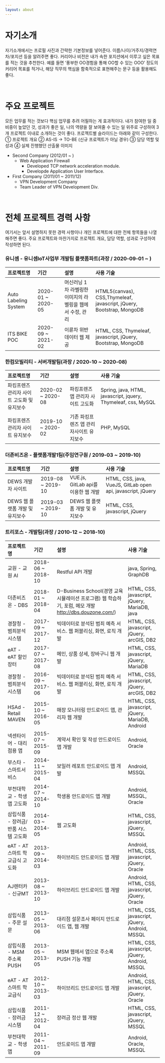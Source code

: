 ```yaml
---
layout: about 
---
```


# 자기소개
자기소개에서는 프로필 사진과 간략한 기본정보를 넣어준다. 이름/나이/거주지/경력연차/포지션 등을 알려주면 좋다. 커리어나 비전은 내가 속한 포지션에서 이루고 싶은 목표를 적는 것을 추천한다. 예를 들면 ‘풍부한 OO경험을 통해 OO할 수 있는 OOO’ 정도의 커리어 목표를 적거나, 해당 직무의 핵심을 함축적으로 표현해주는 문구 등을 활용해도 좋다.

<br/>

# 주요 프로젝트
모든 업무를 적는 것보다 핵심 업무를 추려 어필하는 게 효과적이다. 내가 참여한 일 중 비중이 높았던 것, 성과가 좋은 일, 나의 역량을 잘 보여줄 수 있는 일 위주로 구성하여 3개 프로젝트 이내로 소개하는 것이 좋다. 프로젝트별 슬라이드는 아래와 같이 구성한다.
① 프로젝트 개요
② AS-IS → TO-BE (신규 프로젝트가 아닐 경우)
③ 담당 역할 및 성과
④ 실제 진행했던 산출물 이미지

* Second Company (2012/01 ~ )
  * Web Application Firewall
    * Developed TCP network acceleration module.
    * Developde Application User Interface.
* First Company (2011/01 ~ 2011/12)
  * VPN Development Company
  * Team Leader of VPN Development Div.

<br/>

# 전체 프로젝트 경력 사항
여기서는 앞서 설명하지 못한 경력 사항이나 개인 프로젝트에 대한 전체 항목들을 나열해주면 좋다. 주요 프로젝트와 마찬가지로 프로젝트 개요, 담당 역할, 성과로 구성하여 작성하면 된다.


### 유니셈 - 유니셈IoT사업부 개발팀 플랫폼파트(과장 / 2020-09-01 ~ )


  |프로젝트명|기간|설명|사용 기술|
  |:-------|:-------|:-------|:-------|
  |Auto Labeling System|2020-01 ~ 2020-05|머신러닝 1차 라벨링한 이미지의 라벨링을 웹에서 수정, 관리|HTML5(canvas), CSS,Thymeleaf, javascript, jQuery, Bootstrap, MongoDB|
  |ITS BIKE POC|2020-09 ~ 2021-02|이륜차 위반 데이터 웹 제공|HTML, CSS, Thymeleaf, javascript, jQuery, Bootstrap, MongoDB|


### 한컴모빌리티 - 서버개발팀(과장 / 2020-10 ~ 2020-08)
  

  |프로젝트명|기간|설명|사용 기술|
  |:-------|:-------|:-------|:-------|
  |파킹프렌즈 관리자 사이트 고도화 및 유지보수|2020-02 ~ 2020-08|파킹프렌즈 앱 관리자 사이트 고도화|Spring, java, HTML, javascript, jquery, Thymeleaf, css, MySQL|
  |파킹프렌즈 관리자 사이트 유지보수|2019-10 ~ 2020-02|기존 파킹프렌즈 앱 관리자사이트 유지보수|PHP, MySQL|


### 더존비즈온 - 플랫폼개발1팀(주임연구원 / 2019-03 ~ 2019-10)


  |프로젝트명|기간|설명|사용 기술|
  |:-------|:-------|:-------|:-------|
  |DEWS 개발자 사이트|2019-08 ~ 2019-10|VUE.js, GitLab api를 이용한 웹 개발|HTML, CSS, java, VueJS, GitLab open api, javascript, jQuery|
  |DEWS 웹 플랫폼 개발 및 유지보수|2019-03 ~ 2019-10|DEWS 웹 플랫폼 개발 및 유지보수|HTML, CSS, javascript, jQuery|


### 트리포스 - 개발팀(과장 / 2010-12 ~ 2018-10)


  |프로젝트명|기간|설명|사용 기술|
  |:-------|:-------|:-------|:-------|
  |교원 - 교원 AI|2018-06 ~ 2018-10|Restful API 개발|java, Spring, GraphDB|
  |더존비즈온 - DBS|2018-01 ~ 2018-04|D-Business School(경영 교육 시뮬레이션 프로그램) 웹 학습하기, 포럼, 메모 개발<br>http://dbs.douzone.com/)|HTML, CSS, javascript, jQuery, MariaDB, java|
  |경찰청 - 범죄분석 시스템|2017-09 ~ 2017-12|빅데이터로 분석된 범죄 예측 서비스. 웹 퍼블리싱, 화면, 로직 개발|HTML, CSS, javascript, jQuery, arcGIS, DB2|
  |eAT - eAT 할인장터|2017-07 ~ 2017-08|메인, 상품 상세, 장바구니 웹 개발|HTML, CSS, javascript, jQuery, MariaDB|
  |경찰청 - 범죄분석 시스템|2016-09 ~ 2017-06|빅데이터로 분석된 범죄 예측 서비스. 웹 퍼블리싱, 화면, 로직 개발|HTML, CSS, javascript, jQuery, arcGIS, DB2|
  |HSAd - Retail MAVEN|2015-10 ~ 2016-05|매장 모니터링 안드로이드 앱, 관리자 웹 개발|HTML, CSS, javascript, jQuery, MariaDB, Android|
  |넥센타이어 - 대리점용 앱|2015-07 ~ 2015-09|계약서 확인 및 작성 안드로이드 앱 개발|Android, Oracle|
  |부스타 - 스마트서비스|2014-11 ~ 2015-04|보일러 레포트 안드로이드 앱 개발|Android, MSSQL|
  |부천대학교 - 학생 앱 고도화|2014-07 ~ 2014-10|학생용 안드로이드 앱 개발|Android, MSSQL, Oracle|
  |삼립식품 - 장려금/반품 시스템 고도화|2014-03 ~ 2014-05|웹 고도화|HTML, CSS, javascript, jQuery, MSSQL|
  |eAT - AT 스마트 학교급식 고도화|2013-09 ~ 2014-03|하이브리드 안드로이드 앱 개발|Android, HTML, CSS, javascript, jQuery, Oracle|
  |AJ렌터카 - 신규MT|2013-08 ~ 2013-10|하이브리드 안드로이드 앱 개발|Android, HTML, CSS, javascript, jQuery, Oracle|
  |삼립식품 - 주문 설문|2013-05 ~ 2013-06|대리점 설문조사 페이지 안드로이드 앱, 웹 개발|HTML, CSS, javascript, jQuery, Android, MSSQL|
  |삼립식품 - MSM 주소록 PUSH|2013-05 ~ 2013-05|MSM 웹에서 앱으로 주소록 PUSH 기능 개발|HTML, CSS, javascript, jQuery, Android, MSSQL|
  |eAT - AT 스마트 학교급식|2012-10 ~ 2013-03|하이브리드 안드로이드 앱 개발|Android, HTML, CSS, javascript, jQuery, Oracle|
  |삼립식품 - 장려금 시스템|2011-12 ~ 2012-04|장려금 정산 웹 개발|HTML, CSS, javascript, jQuery, MSSQL|
  |부천대학교 - 학생 앱|2011-04 ~ 2011-09|안드로이드 앱 개발|Android, Oracle, MSSQL|





